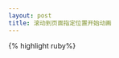 ```yaml
---
layout: post
title: 滚动到页面指定位置开始动画
---
```



{% highlight ruby%}
<!doctype html>
<html lang="en">
<head>
    <meta charset="UTF-8">
    <meta name="viewport"
          content="width=device-width, user-scalable=no, initial-scale=1.0, maximum-scale=1.0, minimum-scale=1.0">
    <meta http-equiv="X-UA-Compatible" content="ie=edge">
    <title>Document</title>
    <style>
        .con {
            height: 1000px;
        }

        .wrapper p {
            height: 500px;
            border-top: 2px solid orange;
            opacity: 0;
            animation: move 1s forwards; /* 开始动画并停留在最后一帧 */
            animation-play-state: paused; /* 一开始动画暂停的 */
        }

        .wrapper p.move {
            animation-play-state: running; /* 开始动画 */
        }

        @keyframes move {
            from {
                opacity: 0;
                margin-left: 500px;
            }
            to {
                opacity: 1;
                margin-left: 0;
            }
        }
    </style>
</head>
<body>
<div class="con">文字文字文字文字文字文字文字</div>
<div class="wrapper">
    <hr>
    <p>第一屏进入视线</p>
    <hr>
    <p>第二屏进入视线</p>
    <hr>
    <p>第三屏进入视线</p>
</div>

<script src="jquery-3.2.1.js"></script>
<script>

    $(function () {
        let clientHeight = $(window).height(); // 浏览器视口高度
        $(window).scroll(function () {
            let currentScrollTop = $(this).scrollTop();
            $('p').each(function () {
                let targetTop = $(this).offset().top;
                if (clientHeight + currentScrollTop - 400 > targetTop) { // 目标区域进入视线, 400可指定距底部多少距离处开始动画
                    $(this).addClass('move');
                } else {
                    $(this).removeClass('move');
                }
            });
        });

    });

</script>
</body>
</html>
{% endhighlight %}